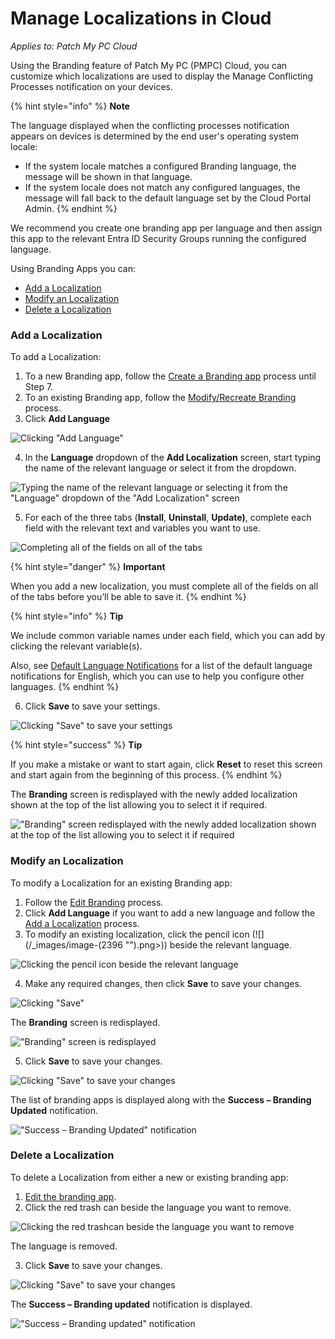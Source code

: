 # Manage Localizations in Cloud

_Applies to: Patch My PC Cloud_

Using the Branding feature of Patch My PC (PMPC) Cloud, you can customize which localizations are used to display the Manage Conflicting Processes notification on your devices.

{% hint style="info" %}
**Note**

The language displayed when the conflicting processes notification appears on devices is determined by the end user's operating system locale:

* If the system locale matches a configured Branding language, the message will be shown in that language.
* If the system locale does not match any configured languages, the message will fall back to the default language set by the Cloud Portal Admin.
{% endhint %}

We recommend you create one branding app per language and then assign this app to the relevant Entra ID Security Groups running the configured language.

Using Branding Apps you can:

* [Add a Localization](manage-localizations-in-cloud.md#add-a-localization)
* [Modify an Localization](manage-localizations-in-cloud.md#modify-an-localization)
* [Delete a Localization](manage-localizations-in-cloud.md#delete-a-localization)

### Add a Localization

To add a Localization:

1. To a new Branding app, follow the [Create a Branding app](add-cloud-branding.md#creating-a-branding-app) process until Step 7.
2. To an existing Branding app, follow the [Modify/Recreate Branding](modify-recreate-cloud-branding.md) process.
3. Click **Add Language**

![Clicking &#x22;Add Language&#x22;](/_images/image-(2405).png "Clicking &#x22;Add Language&#x22;")

4. In the **Language** dropdown of the **Add Localization** screen, start typing the name of the relevant language or select it from the dropdown.

![Typing the name of the relevant language or selecting it from the  &#x22;Language&#x22; dropdown of the &#x22;Add Localization&#x22; screen](/_images/image-(2406).png "Typing the name of the relevant language or selecting it from the  &#x22;Language&#x22; dropdown of the &#x22;Add Localization&#x22; screen")

5. For each of the three tabs (**Install**, **Uninstall**, **Update)**, complete each field with the relevant text and variables you want to use.

![Completing all of the fields on all of the tabs](/_images/image-(2408).png "Completing all of the fields on all of the tabs")

{% hint style="danger" %}
**Important**

When you add a new localization, you must complete all of the fields on all of the tabs before you’ll be able to save it.
{% endhint %}

{% hint style="info" %}
**Tip**

We include common variable names under each field, which you can add by clicking the relevant variable(s).

Also, see [Default Language Notifications](default-language-notifications-in-cloud.md) for a list of the default language notifications for English, which you can use to help you configure other languages.
{% endhint %}

6. Click **Save** to save your settings.

![Clicking &#x22;Save&#x22; to save your settings](/_images/image-(2409).png "Clicking &#x22;Save&#x22; to save your settings")

{% hint style="success" %}
**Tip**

If you make a mistake or want to start again, click **Reset** to reset this screen and start again from the beginning of this process.
{% endhint %}

The **Branding** screen is redisplayed with the newly added localization shown at the top of the list allowing you to select it if required.

![&#x22;Branding&#x22; screen redisplayed with the newly added localization shown at the top of the list allowing you to select it if required](/_images/image-(2410).png "&#x22;Branding&#x22; screen redisplayed with the newly added localization shown at the top of the list allowing you to select it if required")

### Modify an Localization

To modify a Localization for an existing Branding app:

1. Follow the [Edit Branding](modify-recreate-cloud-branding.md#edit-branding) process.
2. Click **Add Language** if you want to add a new language and follow the [Add a Localization](manage-localizations-in-cloud.md#add-a-localization) process.
3. To modify an existing localization, click the pencil icon (![](/_images/image-(2396 "").png>)) beside the relevant language.

![Clicking the pencil icon beside the relevant language](/_images/image-(2397).png "Clicking the pencil icon beside the relevant language")

4. Make any required changes, then click **Save** to save your changes.

![Clicking &#x22;Save&#x22;](/_images/image-(2398).png "Clicking &#x22;Save&#x22;")

The **Branding** screen is redisplayed.

![&#x22;Branding&#x22; screen is redisplayed](/_images/image-(2399).png "&#x22;Branding&#x22; screen is redisplayed")

5. Click **Save** to save your changes.

![Clicking &#x22;Save&#x22; to save your changes](/_images/image-(2400).png "Clicking &#x22;Save&#x22; to save your changes")

The list of branding apps is displayed along with the **Success – Branding Updated** notification.

![&#x22;Success – Branding Updated&#x22; notification](/_images/image-(2674).png "&#x22;Success – Branding Updated&#x22; notification")

### Delete a Localization

To delete a Localization from either a new or existing branding app:

1. [Edit the branding app](modify-recreate-cloud-branding.md#edit-branding).
2. Click the red trash can beside the language you want to remove.

![Clicking the red trashcan beside the language you want to remove](/_images/image-(2402).png "Clicking the red trashcan beside the language you want to remove")

The language is removed.

3. Click **Save** to save your changes.

![Clicking &#x22;Save&#x22; to save your changes](/_images/image-(2403).png "Clicking &#x22;Save&#x22; to save your changes")

The **Success – Branding updated** notification is displayed.

![&#x22;Success – Branding updated&#x22; notification](/_images/image-(2675).png "&#x22;Success – Branding updated&#x22; notification")